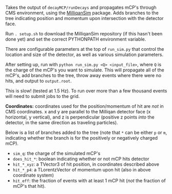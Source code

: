 Takes the output of `decayMCP/runDecays` and propagates mCP's through CMS environment,
using the [MilliqanSim](https://github.com/bjmarsh/MilliqanSim/tree/master) package.
Adds branches to the tree indicating position and momentum upon intersection with the detector face.

Run `. setup.sh` to download the MilliqanSim repository (if this hasn't been done yet)
and set the correct PYTHONPATH environment variable.

There are configurable parameters at the top of `run_sim.py` that control the location
and size of the detector, as well as various simulation parameters.

After setting up, run with `python run_sim.py <Q> <input_file>`, where `Q` is the charge
of the mCP's you want to simulate. This will propagate all of the mCP's, add branches
to the tree, throw away events where there were no hits, and output to `output.root`.

This is slow! (tested at 1.5 Hz). To run over more than a few thousand events will 
need to submit jobs to the grid.

**Coordinates:** coordinates used for the position/momentum of hit are *not* in CMS coordinates.
x and y are parallel to the Milliqan detector face (x horizontal, y vertical), and z is perpendicular
(positive z points *into* the detector, in the same direction as traveling particles).

Below is a list of branches added to the tree (note that `*` can be either `p` or `m`, indicating
whether the branch is for the positively or negatively charged mCP).
* `sim_q`: the charge of the simulated mCP's
* `does_hit_*`: boolean indicating whether or not mCP hits detector
* `hit_*_xyz`: a TVector3 of hit position, in coordinates described above
* `hit_*_p4`: a TLorentzVector of momentum upon hit (also in above coordinate system)
* `hit_eff`: the fraction of events with at least 1 mCP hit (*not* the fraction of mCP's that hit).


